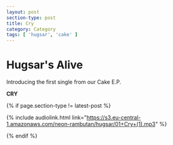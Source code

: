 ```yaml
---
layout: post
section-type: post
title: Cry
category: Category
tags: [ 'hugsar', 'cake' ]
---
```


Hugsar's Alive
==============

Introducing the first single from our Cake E.P.

**CRY**



{% if page.section-type != latest-post %}

{% include audiolink.html link="https://s3.eu-central-1.amazonaws.com/neon-rambutan/hugsar/01+Cry+(1).mp3" %}

{% endif %}

